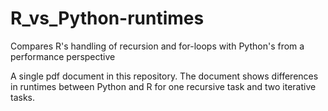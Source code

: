 # R_vs_Python-runtimes
Compares R's handling of recursion and for-loops with Python's from a performance perspective

A single pdf document in this repository.  The document shows differences in runtimes between Python and R 
for one recursive task and two iterative tasks.

